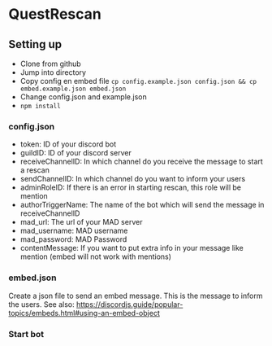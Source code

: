 # QuestRescan
 
## Setting up

- Clone from github
- Jump into directory
- Copy config en embed file ``cp config.example.json config.json && cp embed.example.json embed.json``
- Change config.json and example.json
- ``npm install``

### config.json

- token: ID of your discord bot
- guildID: ID of your discord server
- receiveChannelID: In which channel do you receive the message to start a rescan
- sendChannelID: In which channel do you want to inform your users
- adminRoleID: If there is an error in starting rescan, this role will be mention
- authorTriggerName: The name of the bot which will send the message in receiveChannelID
- mad_url: The url of your MAD server
- mad_username: MAD username
- mad_password: MAD Password
- contentMessage: If you want to put extra info in your message like mention (embed will not work with mentions)

### embed.json

Create a json file to send an embed message. This is the message to inform the users.
See also: https://discordjs.guide/popular-topics/embeds.html#using-an-embed-object


### Start bot
